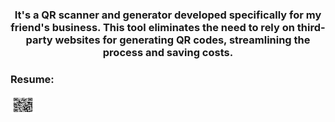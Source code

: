 
<h3 align="center">It's a QR scanner and generator developed specifically for my friend's business. This tool eliminates the need to rely on third-party websites for generating QR codes, streamlining the process and saving costs.
</h3>


<h3 align="left">Resume: </h3>
<p align="left">
<img align="center" src="RahulTeja_QR.png" alt="rahul teja bolloju" height="30" width="40" /></a>
</p>
